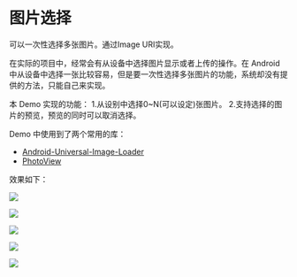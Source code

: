 # 图片选择

可以一次性选择多张图片。通过Image URI实现。

在实际的项目中，经常会有从设备中选择图片显示或者上传的操作。在 Android 中从设备中选择一张比较容易，但是要一次性选择多张图片的功能，系统却没有提供的方法，只能自己来实现。

本 Demo 实现的功能：
1.从设别中选择0~N(可以设定)张图片。
2.支持选择的图片的预览，预览的同时可以取消选择。

Demo 中使用到了两个常用的库：
- [Android-Universal-Image-Loader](https://github.com/nostra13/Android-Universal-Image-Loader)
- [PhotoView](https://github.com/chrisbanes/PhotoView)

效果如下：

![](images/1.png)

![](images/2.png)

![](images/3.png)

![](images/4.png)

![](images/5.png)
